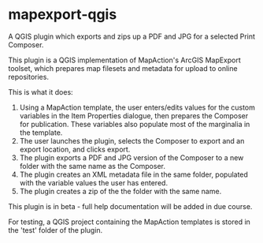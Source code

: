 # mapexport-qgis
A QGIS plugin which exports and zips up a PDF and JPG for a selected Print Composer.

This plugin is a QGIS implementation of MapAction's ArcGIS MapExport toolset, which prepares map filesets and metadata for upload to online repositories.

This is what it does:
1. Using a MapAction template, the user enters/edits values for the custom variables in the Item Properties dialogue, then prepares the Composer for publication. These variables also populate most of the marginalia in the template.
2. The user launches the plugin, selects the Composer to export and an export location, and clicks export.
3. The plugin exports a PDF and JPG version of the Composer to a new folder with the same name as the Composer.
4. The plugin creates an XML metadata file in the same folder, populated with the variable values the user has entered.
5. The plugin creates a zip of the  the folder with the same name.

This plugin is in beta - full help documentation will be added in due course.

For testing, a QGIS project containing the MapAction templates is stored in the 'test' folder of the plugin.
